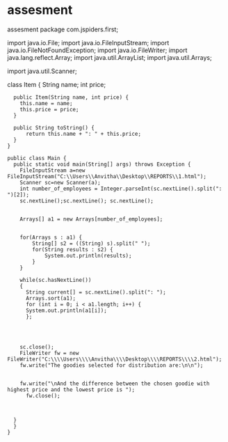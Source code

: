 # assesment
assesment
package com.jspiders.first;

import java.io.File;
import java.io.FileInputStream;
import java.io.FileNotFoundException;
import java.io.FileWriter;
import java.lang.reflect.Array;
import java.util.ArrayList;
import java.util.Arrays;

import java.util.Scanner;



class Item {
	  String name;
	  int price;

	  public Item(String name, int price) {
	    this.name = name;
	    this.price = price;
	  }

	  public String toString() { 
	      return this.name + ": " + this.price;
	  }
	}

	public class Main {
	  public static void main(String[] args) throws Exception {
	    FileInputStream a=new FileInputStream("C:\\Users\\Anvitha\\Desktop\\REPORTS\\1.html");       
	    Scanner sc=new Scanner(a);
	    int number_of_employees = Integer.parseInt(sc.nextLine().split(": ")[2]);
	    sc.nextLine();sc.nextLine(); sc.nextLine(); 
	    
	   
		Arrays[] a1 = new Arrays[number_of_employees];
		
		
		for(Arrays s : a1) {
	        String[] s2 = ((String) s).split(" ");
	        for(String results : s2) {
	            System.out.println(results);
	        }
	    }

	    while(sc.hasNextLine())  
	    {
	      String current[] = sc.nextLine().split(": ");
	      Arrays.sort(a1);
	      for (int i = 0; i < a1.length; i++) {
	      System.out.println(a1[i]);
	      };
	      
	      
	      
		  
	    sc.close();
	    FileWriter fw = new FileWriter("C:\\\\Users\\\\Anvitha\\\\Desktop\\\\REPORTS\\\\2.html");
	    fw.write("The goodies selected for distribution are:\n\n");
	    

	    fw.write("\nAnd the difference between the chosen goodie with highest price and the lowest price is ");
		  fw.close();

	    
	  
	  }
	  }
	}
	




